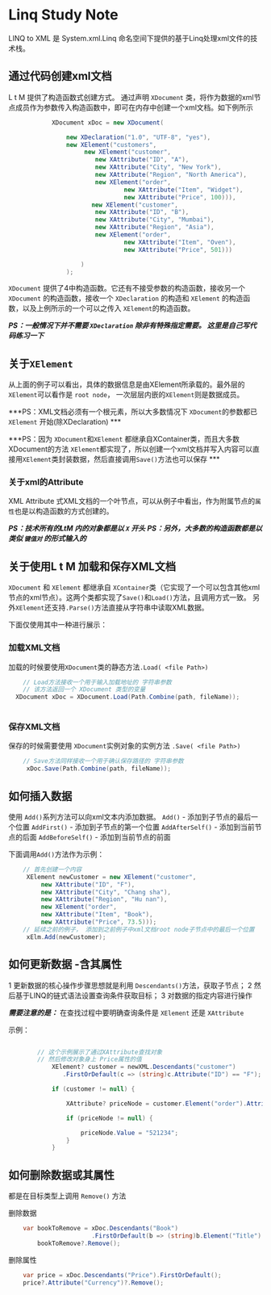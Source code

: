 # Linq Study Note
LINQ to XML 是 System.xml.Linq 命名空间下提供的基于Linq处理xml文件的技术栈。

## 通过代码创建xml文档
L t M 提供了构造函数式创建方式。 通过声明 `XDocument` 类，将作为数据的xml节点成员作为参数传入构造函数中，即可在内存中创建一个xml文档。如下例所示

```c#
            XDocument xDoc = new XDocument(

                new XDeclaration("1.0", "UTF-8", "yes"),
                new XElement("customers",
                     new XElement("customer",
                        new XAttribute("ID", "A"),
                        new XAttribute("City", "New York"),
                        new XAttribute("Region", "North America"),
                        new XElement("order",
                                new XAttribute("Item", "Widget"),
                                new XAttribute("Price", 100))),
                       new XElement("customer",
                        new XAttribute("ID", "B"),
                        new XAttribute("City", "Mumbai"),
                        new XAttribute("Region", "Asia"),
                        new XElement("order",
                                new XAttribute("Item", "Oven"),
                                new XAttribute("Price", 501)))

                    )
                );
```

`XDocument` 提供了4中构造函数。它还有不接受参数的构造函数，接收另一个 `XDocument` 的构造函数，接收一个 `XDeclaration` 的构造和 `XElement` 的构造函数，以及上例所示的一个可以之传入 `XElement`的构造函数。

***PS：一般情况下并不需要 `XDeclaration` 除非有特殊指定需要。 这里是自己写代码练习一下***

## 关于`XElement`
从上面的例子可以看出，具体的数据信息是由XElement所承载的。最外层的 `XElement`可以看作是 `root node`， 一次层层内嵌的`XElement`则是数据成员。

***PS：XML文档必须有一个根元素，所以大多数情况下 `XDocument`的参数都已 `XElement` 开始(除XDeclaration) ***

***PS：因为 `XDocument`和`XElement` 都继承自XContainer类，而且大多数XDocument的方法 `XElement`都实现了，所以创建一个xml文档并写入内容可以直接用`XElement`类封装数据，然后直接调用`Save()`方法也可以保存 ***


### 关于xml的Attribute
XML Attribute 式XML文档的一个叶节点，可以从例子中看出，作为附属节点的`属性`也是以构造函数的方式创建的。

***PS：技术所有的LtM 内的对象都是以 `X` 开头***
***PS：另外，大多数的构造函数都是以类似 `键值对` 的形式输入的***

## 关于使用L t M 加载和保存XML文档
`XDocument` 和 `XElement` 都继承自 `XContainer`类（它实现了一个可以包含其他xml节点的xml节点）。这两个类都实现了`Save()`和`Load()`方法，且调用方式一致。 另外`XElement`还支持`.Parse()`方法直接从字符串中读取XML数据。

下面仅使用其中一种进行展示：

### 加载XML文档
加载的时候要使用`XDocument`类的静态方法`.Load( <file Path>)`
```C#
    // Load方法接收一个用于输入加载地址的 字符串参数
    // 该方法返回一个 XDocument 类型的变量
  XDocument xDoc = XDocument.Load(Path.Combine(path, fileName)); 
     
```

### 保存XML文档
保存的时候需要使用 `XDocument`实例对象的实例方法 `.Save( <file Path>)`
```C#
    // Save方法同样接收一个用于确认保存路径的 字符串参数
     xDoc.Save(Path.Combine(path, fileName));    
```

## 如何插入数据
使用 `Add()`系列方法可以向xml文本内添加数据。
`Add()` - 添加到子节点的最后一个位置
`AddFirst()` - 添加到子节点的第一个位置
`AddAfterSelf()` - 添加到当前节点的后面
`AddBeforeSelf()` - 添加到当前节点的前面

下面调用`Add()`方法作为示例：

```C#
    // 首先创建一个内容
     XElement newCustomer = new XElement("customer",
         new XAttribute("ID", "F"),
         new XAttribute("City", "Chang sha"),
         new XAttribute("Region", "Hu nan"),
         new XElement("order",
         new XAttribute("Item", "Book"),
         new XAttribute("Price", 73.5)));
    // 延续之前的例子， 添加到之前例子中xml文档root node子节点中的最后一个位置
     xElm.Add(newCustomer);
```

## 如何更新数据 -含其属性
1 更新数据的核心操作步骤思想就是利用 `Descendants()`方法，获取子节点；
2 然后基于LINQ的链式语法设置查询条件获取目标；
3 对数据的指定内容进行操作

***需要注意的是：***
    在查找过程中要明确查询条件是 `XElement` 还是 `XAttribute`

示例：
```C#

        // 这个示例展示了通过XAttribute查找对象
        // 然后修改对象身上 Price属性的值
            XElement? customer = newXML.Descendants("customer")
               .FirstOrDefault(c => (string)c.Attribute("ID") == "F");

            if (customer != null) {

                XAttribute? priceNode = customer.Element("order").Attribute("Price");

                if (priceNode != null) {

                    priceNode.Value = "521234";  
                }            
            }
```
## 如何删除数据或其属性
都是在目标类型上调用 `Remove()` 方法

删除数据
```C#
    var bookToRemove = xDoc.Descendants("Book")
                       .FirstOrDefault(b => (string)b.Element("Title") == "Dune");
        bookToRemove?.Remove();
```


删除属性
```C#
    var price = xDoc.Descendants("Price").FirstOrDefault();
    price?.Attribute("Currency")?.Remove();
```

